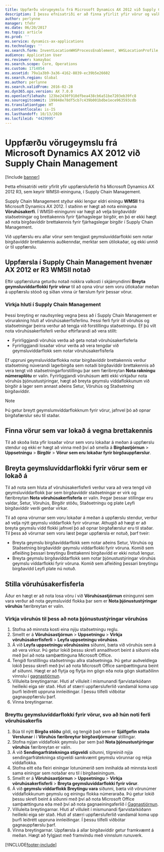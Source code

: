 ```yaml
---
title: Uppfærðu vörugeymslu frá Microsoft Dynamics AX 2012 við Supply Chain Management
description: Í þessu efnisatriði er að finna yfirlit yfir vörur og valkosti flutnings vöruhúsastjórnunar.
author: perlynne
manager: tfehr
ms.date: 06/20/2017
ms.topic: article
ms.prod: ''
ms.service: dynamics-ax-applications
ms.technology: ''
ms.search.form: InventLocationWHSProcessEnablement, WHSLocationProfile, InventTableStorageDimensionGroupChange, InventUpdateBlockedItem, WHSParameters, WHSReservationHierarchy, WHSUOMSeqGroupTable
audience: Application User
ms.reviewer: kamaybac
ms.search.scope: Core, Operations
ms.custom: 1714054
ms.assetid: 79a1a3b9-3a36-4162-8839-ec39b5e26602
ms.search.region: Global
ms.author: perlynne
ms.search.validFrom: 2016-02-28
ms.dyn365.ops.version: AX 7.0.0
ms.openlocfilehash: 123be2430f910dfbea438cb6a51be7203eb39fc8
ms.sourcegitcommit: 199848e78df5cb7c439b001bdbe1ece963593cdb
ms.translationtype: HT
ms.contentlocale: is-IS
ms.lasthandoff: 10/13/2020
ms.locfileid: "4429995"
---
```

# <a name="upgrade-warehouse-management-from-microsoft-dynamics-ax-2012-to-supply-chain-management"></a>Uppfærðu vörugeymslu frá Microsoft Dynamics AX 2012 við Supply Chain Management 


[!include [banner](../includes/banner.md)]

Þetta efnisatriði veitir yfirlit yfir uppfærsluferlið frá Microsoft Dynamics AX 2012 R3, sem keyrir WMSII-eininguna, í Supply Chain Management.

Supply Chain Management styður ekki lengur eldri einingu **WMSII** frá Microsoft Dynamics AX 2012. Í staðinn er hægt að nota eininguna **Vöruhúsakerfi**. Í WMSII-einingunni var hægt að velja birgðavíddir staðsetningar og brettakennis fyrir fjárhagslegar birgðir, en þó er ekki hægt að nota birgðavíddir brettakennis fyrir fjárhagslegar birgðir í Supply Chain Management.

Við uppfærslu eru allar vörur sem tengjast geymsluvíddarflokki sem notar birgðavíddir brettakennis auðkenndar, merktar sem útilokaðar, og ekki unnið úr til uppfærslu.

## <a name="upgrading-to-supply-chain-management-when-ax-2012-r3-wmsii-is-used"></a>Uppfærsla í Supply Chain Management hvenær AX 2012 er R3 WMSII notað
Eftir uppfærsluna geturðu notað nokkra valkosti í skjámyndinni **Breyta geymsluvíddarflokki fyrir vörur** til að opna vörur sem voru útlokaðar meðan á uppfærslu stóoð og síðan vinna úr færslum fyrir þessar vörur.

### <a name="enabling-items-in-supply-chain-management"></a>Virkja hluti í Supply Chain Management 
Þessi breyting er nauðsynleg vegna þess að í Supply Chain Management er vörurakning hluti af vöruhúsakerfisferlinu. Þessi ferli fyrir öll vöruhús og staðsetningar þeirra verður að tengja við forstillingu staðsetningu. Ef þú vilt nota vöruhúsakerfisferli verður eftirfarandi að vera stillt:
-   Fyrirliggjandi vöruhús verða að geta notað vöruhúsakerfisferla 
-   Fyrirliggjandi losaðar vörur verða að vera tengdar við geymsluvíddarflokk sem notar vöruhúsakerfisferla 

Ef uppruni geymsluvíddarflokka notar birgðavíddir brettakennis verður staðsetning núverandi lagerbirgða sem notaði birgðavíddir brettakennis að vera tengt við staðsetningarforstillingu þar sem færibreytan **Nota rakningu númeraplötu** er valin. Fyrirliggjandi vöruhúsum ætti ekki virkjaður nota vöruhús þjónustustýringar, hægt að breyta geymslu víddaflokkunum við birgðir á lager sem annast aðeins Setur, Vöruhús og Staðsetning birgðavíddir. 

> [!NOTE] 
>  Þú getur breytt geymslumvíddarflokknum fyrir vörur, jafnvel þó að opnar birgðafærslur séu til staðar.

## <a name="find-products-that-were-blocked-because-of-pallet-id"></a>Finna vörur sem var lokað á vegna brettakennis
Til að skoða lista yfir losaðar vörur sem voru lokaðar á meðan á uppfærslu stendur og ekki er hægt að vinna með því að smella á **Birgðastjórnun** &gt; **Uppsetningu** &gt; **Birgðir** &gt; **Vörur sem eru lokaðar fyrir birgðauppfærslur**.

## <a name="change-storage-dimension-group-for-blocked-products"></a>Breyta geymsluvíddarflokki fyrir vörur sem er lokað á 
 
Til að nota sem hluta af vöruhúsakerfisferli verður vara að vera tengd við geymsluvíddarflokk þar sem birgðavíddir staðsetningar er virk og færibreytan **Nota vöruhúsakerfisferla** er valin. Þegar þessar stillingar eru valdar, Setur, Vöruhús, Birgðir stöðu, Staðsetningu og plate Leyfi birgðavíddir verði gerðar virkar.

Til að opna vörurnar sem voru lokaðar á meðan á uppfærslu stendur, verður að velja nýtt geymslu víddarflokk fyrir vörurnar. Athugið að hægt er að breyta geymslu vídd flokki jafnvel þó að opnar birgðafærslur eru til staðar. Til þess að vörurnar sem voru læst þegar uppfærsla er notuð, þarf tveir:

-   Breyta geymslu birgðavíddarflokk sem notar aðeins Setur, Vöruhús og Staðsetning birgðavíddir geymslu víddarflokki fyrir vöruna. Komið sem afleiðing þessari breytingu Brettakenni birgðavídd er ekki notuð lengur.
-   Breyta geymslu birgðavíddarflokk sem notar þjónustustýringar vöruhús geymslu víddarflokki fyrir vöruna. Komið sem afleiðing þessari breytingu birgðavídd Leyfi plate nú notuð.

## <a name="configure-warehouse-management-processes"></a>Stilla vöruhúsakerfisferla
Áður en hægt er að nota losa vöru í við **Vöruhúsastjórnun** einingunni sem vara verður að nota geymsluvídd flokka þar sem er **Nota þjónustustýringar vöruhús** færibreytan er valin.

### <a name="enable-warehouses-to-use-warehouse-management-processes"></a>Virkja vöruhús til þess að nota þjónustustýringar vöruhúss

1.  Stofna að minnsta kosti eina nýju staðsetningu reglu.
2.  Smellt er á **Vöruhúsastjórnun** &gt; **Uppsetningu** &gt; **Virkja vöruhúsakerfisferli** &gt; **Leyfa uppsetningu vöruhúss**.
3.  Á við **Leyfa uppsetningu vöruhússins** síðunni, bæta við vöruhús sem á að vera virkur. Þú getur lokið þessu skrefi annaðhvort beint á síðunni eða með því að nota samþættinguna Microsoft Office.
4.  Tengið forstillingu staðsetningu allra staðsetninga. Þú getur auðveldlega lokið þessu skrefi með því að nota Microsoft Office samþættinguna beint af síðunni. Hægt er að flytja og flytja inn gögn eða nota gögn skattaðilinn vinnslu í [gagnastjórnun](../../dev-itpro/data-entities/data-entities.md).
5.  Villuleita breytingarnar. Hluti af villuleit í mismunandi fjarvistarkóðann heilleiki eiga sér stað. Hluti af stærri uppfærsluferlið vandamál koma upp þurfi leiðrétt uppruna innleiðingar. Í þessu tilfelli viðbótar gagnauppfærslu þarf.
6.  Vinna breytingarnar.

### <a name="change-the-storage-dimension-group-for-items-so-that-it-uses-warehouse-management-processes"></a>Breyttu geymsluvíddarflokki fyrir vörur, svo að hún noti ferli vöruhúsakerfis

1.  Búa til nýtt **Birgða stöðu** gildi, og tengið það sem er **Sjálfgefin staða Verslunar** í í **Vöruhús færibreytur birgðastjórnunar** stillingar.
2.  Stofna nýjan víddaflokk geymslu þar sem það **Nota þjónustustýringar vöruhús** færibreytan er valin.
3.  Á við **Sendingarfrátekninga stigveldi** síðunni, tilgreinið nýja sendingarfrátekninga stigveldi samkvæmt geymslu vörunnar og rekja víddaflokka.
4.  Stofna eitt eða fleiri einingar lotunúmerið sem innihalda að minnsta kosti sama einingar sem notaðar eru til í birgðaeiningum.
5.  Smellt er á **Vöruhúsastjórnun** &gt; **Uppsetningu** &gt; **Virkja vöruhúsakerfisferli** &gt; **Breyta geymsluvíddarflokki fyrir vörur**.
6.  Á við **geymslu víddarflokk Breytingu vara** síðunni, bæta við vörunúmer víddaflokkunum geymslu og einingu flokka númeraraða. Þú getur lokið þessu skrefi beint á síðunni með því að nota Microsoft Office samþættinguna eða með því að nota gagnaeiningaferlið í [Gagnastjórnun](../../dev-itpro/data-entities/data-entities.md).
7.  Villuleita breytingarnar. Hluti af villuleit í mismunandi fjarvistarkóðann heilleiki eiga sér stað. Hluti af stærri uppfærsluferlið vandamál koma upp þurfi leiðrétt uppruna innleiðingar. Í þessu tilfelli viðbótar gagnauppfærslu þarf.
8.  Vinna breytingarnar. Uppfærsla á allar birgðavíddir getur framkvæmt á meðan. Hægt að fylgjast með framvindu með vinnslum runuverk.


[!INCLUDE[footer-include](../../includes/footer-banner.md)]